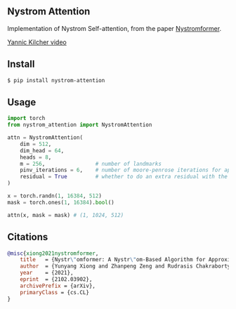 ## Nystrom Attention

Implementation of Nystrom Self-attention, from the paper <a href="https://arxiv.org/abs/2102.03902">Nystromformer</a>.

<a href="https://www.youtube.com/watch?v=m-zrcmRd7E4">Yannic Kilcher video</a>

## Install

```bash
$ pip install nystrom-attention
```

## Usage

```python
import torch
from nystrom_attention import NystromAttention

attn = NystromAttention(
    dim = 512,
    dim_head = 64,
    heads = 8,
    m = 256,                # number of landmarks
    pinv_iterations = 6,    # number of moore-penrose iterations for approximating pinverse. 6 was recommended by the paper
    residual = True         # whether to do an extra residual with the value or not. supposedly faster convergence if turned on
)

x = torch.randn(1, 16384, 512)
mask = torch.ones(1, 16384).bool()

attn(x, mask = mask) # (1, 1024, 512)
```

## Citations

```bibtex
@misc{xiong2021nystromformer,
    title   = {Nystr\"omformer: A Nystr\"om-Based Algorithm for Approximating Self-Attention},
    author  = {Yunyang Xiong and Zhanpeng Zeng and Rudrasis Chakraborty and Mingxing Tan and Glenn Fung and Yin Li and Vikas Singh},
    year    = {2021},
    eprint  = {2102.03902},
    archivePrefix = {arXiv},
    primaryClass = {cs.CL}
}
```
